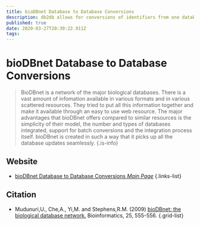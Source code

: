 ```yaml
---
title: bioDBnet Database to Database Conversions
description: db2db allows for conversions of identifiers from one database to other database identifiers or annotations.
published: true
date: 2020-03-27T20:39:22.911Z
tags: 
---
```


# bioDBnet Database to Database Conversions

> BioDBnet is a network of the major biological databases. There is a vast amount of infomation available in various formats and in various scattered resources. They tried to put all this information together and make it available through an easy to use web resource. The major advantages that bioDBnet offers compared to similar resources is the simplicity of their model, the number and types of databases integrated, support for batch conversions and the integration process itself. bioDBnet is created in such a way that it picks up all the database updates seamlessly.
{.is-info}

## Website

- [bioDBnet Database to Database Conversions *Main Page*](https://biodbnet-abcc.ncifcrf.gov/db/db2db.php)
{.links-list}

## Citation

- Mudunuri,U., Che,A., Yi,M. and Stephens,R.M. (2009) [bioDBnet: the biological database network.](http://bioinformatics.oxfordjournals.org/content/25/4/555.full.pdf+html) Bioinformatics, 25, 555-556.
{.grid-list}